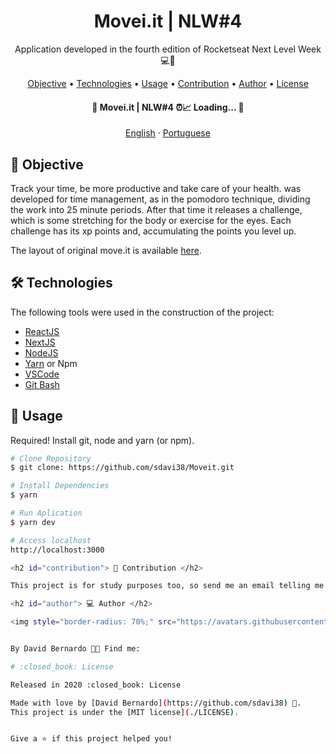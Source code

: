 <h1 align="center">
    Movei.it | NLW#4
</h1>
<p align="center"> Application developed in the fourth edition of Rocketseat Next Level Week 💻🚀 </p>

<p align="center">
 <a href="#objective">Objective</a> •
 <a href="#technologies">Technologies</a> • 
 <a href="#usage">Usage</a> • 
 <a href="#contribution">Contribution</a> • 
 <a href="#author">Author</a> • 
 <a href="#license">License</a>
</p>



<h4 align="center"> 
	🚧 Movei.it | NLW#4 ⏰📈 Loading...  🚧
</h4>
<p align="center">
    <a href="README.md">English</a>
    ·
    <a href="README-pt.md">Portuguese</a>
 </p>

<h2 id="objective" > 🎯 Objective </h2>

Track your time, be more productive and take care of your health. <a href="https://timeup.vercel.app"></a> was developed for time management, as in the pomodoro technique, dividing the work into 25 minute periods. After that time it releases a challenge, which is some stretching for the body or exercise for the eyes. Each challenge has its xp points and, accumulating the points you level up.

The layout of original move.it is available <a href="https://www.figma.com/file/ge20pu3ofMOKoliUyKx1Nl/?viewer=1&node-id=">here</a>.

<h2 id="technologies"> 🛠 Technologies </h2>

The following tools were used in the construction of the project:

- [ReactJS](https://reactjs.org)
- [NextJS](https://nextjs.org)
- [NodeJS](https://nodejs.org/en/)
- [Yarn](https://yarnpkg.com) or Npm
- [VSCode](https://code.visualstudio.com)
- [Git Bash](https://gitforwindows.org/)

<h2 id="usage" > 👷 Usage </h2>

Required! Install git, node and yarn (or npm).

```bash
# Clone Repository
$ git clone: https://github.com/sdavi38/Moveit.git

# Install Dependencies
$ yarn

# Run Aplication
$ yarn dev

# Access localhost
http://localhost:3000

<h2 id="contribution"> 🤝 Contribution </h2>

This project is for study purposes too, so send me an email telling me what you are doing and why you are doing it, teach me what you know. All kinds of contributions are very welcome and appreciated!

<h2 id="author"> 💻 Author </h2>

<img style="border-radius: 70%;" src="https://avatars.githubusercontent.com/u/61067057?s=460&u=f372f3e9b503936fb5a01148b555041e29230fd3&v=4" width="100px;" alt=""/>


By David Bernardo 👋🏽 Find me:

# :closed_book: License

Released in 2020 :closed_book: License

Made with love by [David Bernardo](https://github.com/sdavi38) 🚀.
This project is under the [MIT license](./LICENSE).


Give a ⭐️ if this project helped you!

